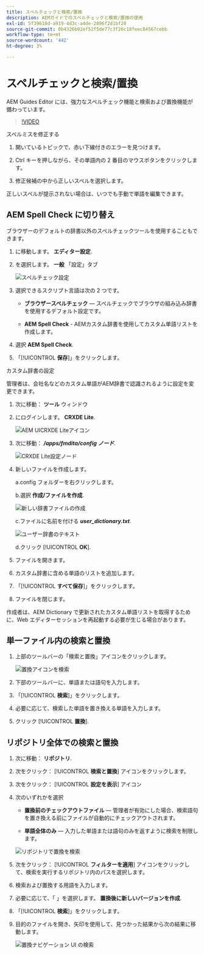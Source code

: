 ```yaml
---
title: スペルチェックと検索/置換
description: AEMガイドでのスペルチェックと検索/置換の使用
exl-id: 5f39618d-a919-4d3c-a4de-2896f2d1bf20
source-git-commit: 0b4326b02ef52f5de77c3f26c18feec84567cebb
workflow-type: tm+mt
source-wordcount: '442'
ht-degree: 3%

---
```


# スペルチェックと検索/置換

AEM Guides Editor には、強力なスペルチェック機能と検索および置換機能が備わっています。

>[!VIDEO](https://video.tv.adobe.com/v/342768)

スペルミスを修正する

1. 開いているトピックで、赤い下線付きのエラーを見つけます。

2. Ctrl キーを押しながら、その単語内の 2 番目のマウスボタンをクリックします。

3. 修正候補の中から正しいスペルを選択します。

正しいスペルが提示されない場合は、いつでも手動で単語を編集できます。

## AEM Spell Check に切り替え

ブラウザーのデフォルトの辞書以外のスペルチェックツールを使用することもできます。

1. に移動します。 **エディター設定**.

2. を選択します。 **一般** 「設定」タブ

   ![スペルチェック設定](images/lesson-11/configure-dictionary.png)

3. 選択できるスクリプト言語は次の 2 つです。

   - **ブラウザースペルチェック**  — スペルチェックでブラウザの組み込み辞書を使用するデフォルト設定です。

   - **AEM Spell Check** - AEMカスタム辞書を使用してカスタム単語リストを作成します。

4. 選択 **AEM Spell Check**.

5. 「[!UICONTROL **保存**]」をクリックします。

カスタム辞書の設定

管理者は、会社名などのカスタム単語がAEM辞書で認識されるように設定を変更できます。

1. 次に移動： **ツール** ウィンドウ

2. にログインします。 **CRXDE Lite**.

   ![AEM UICRXDE Liteアイコン](images/lesson-11/crxde-lite.png)

3. 次に移動： **_/apps/fmdita/config ノード_**.

   ![CRXDE Lite設定ノード](images/lesson-11/config-node.png)

4. 新しいファイルを作成します。

   a.config フォルダーを右クリックします。

   b.選択 **作成/ファイルを作成**.

   ![新しい辞書ファイルの作成](images/lesson-11/new-dictionary-file.png)

   c.ファイルに名前を付ける _**user_dictionary.txt**_.

   ![ユーザー辞書のテキスト](images/lesson-11/user-dictionary.png)

   d.クリック [!UICONTROL **OK**].

5.  ファイルを開きます。

6. カスタム辞書に含める単語のリストを追加します。

7. 「[!UICONTROL **すべて保存**]」をクリックします。

8. ファイルを閉じます。

作成者は、AEM Dictionary で更新されたカスタム単語リストを取得するために、Web エディターセッションを再起動する必要が生じる場合があります。

## 単一ファイル内の検索と置換

1. 上部のツールバーの「検索と置換」アイコンをクリックします。

   ![置換アイコンを検索](images/lesson-11/find-replace-icon.png)

2. 下部のツールバーに、単語または語句を入力します。

3. 「[!UICONTROL **検索**]」をクリックします。

4. 必要に応じて、検索した単語を置き換える単語を入力します。

5. クリック [!UICONTROL **置換**].

## リポジトリ全体での検索と置換

1. 次に移動： **リポジトリ**.

2. 次をクリック： [!UICONTROL **検索と置換**] アイコンをクリックします。

3. 次をクリック： [!UICONTROL **設定を表示**] アイコン

4. 次のいずれかを選択

   - **置換前のチェックアウトファイル**  — 管理者が有効にした場合、検索語句を置き換える前にファイルが自動的にチェックアウトされます。

   - **単語全体のみ**  — 入力した単語または語句のみを返すように検索を制限します。

   ![リポジトリで置換を検索](images/lesson-11/repository-find-replace.png)

5. 次をクリック： [!UICONTROL **フィルターを適用**] アイコンをクリックして、検索を実行するリポジトリ内のパスを選択します。

6. 検索および置換する用語を入力します。

7. 必要に応じて、「 」を選択します。 **置換後に新しいバージョンを作成**.

8. 「[!UICONTROL **検索**]」をクリックします。

9. 目的のファイルを開き、矢印を使用して、見つかった結果から次の結果に移動します。

   ![置換ナビゲーション UI の検索](images/lesson-11/find-replace-navigation.png)
